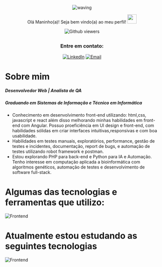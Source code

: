 <div align="center">
  

  

![waving](https://capsule-render.vercel.app/api?type=waving&height=200&text=Felipe%20Gabriel&fontAlign=50&fontAlignY=40&color=0:12ee,fff:3cb391F&animation=twinkling&fontColor=3B74BE)

Olá Maninho(a)! Seja bem vindo(a) ao meu perfil! <img src="https://c.tenor.com/Wx9IEmZZXSoAAAAi/hi.gif" width=30>

  ![Github viewers](https://komarev.com/ghpvc/?username=FelipeGabriel7&color=3B74BE&style=for-the-badge)

##

### Entre em contato:


<div>
  
  [![LinkedIn](https://img.shields.io/badge/LinkedIn-000?style=for-the-badge&logo=linkedin&logoColor=0E76A8)](https://www.linkedin.com/in/felipe-gabriel-dev/)
  [![Email](https://img.shields.io/badge/Email-000?style=for-the-badge&logo=gmail&logoColor=0E76A8)](mailto:felipegabfd@gmail.com)
  
</div>

</div>

# Sobre mim

<h5> Desenvolvedor Web | Analista de QA </h5>
<h5> Graduando em Sistemas de Informação e Técnico em Informática</h5>
<ul>
  <li> Conhecimento em desenvolvimento front-end utilizando: html,css, javascript e react além disso melhorando minhas habilidades em front-end com Angular. Possuo proeficiência em UI design e front-end, com habilidades sólidas em criar interfaces intuitivas,responsivas e com boa usabilidade. </li>
  <li> Habilidades em testes manuais, exploratórios, performance, gestão de testes e incidentes, documentação, report de bugs, e automação de testes utilizando robot framework e postman.</li>
  <li> Estou explorando PHP para back-end e Python para IA e Automação. Tenho interesse em computação aplicada a bioinformática com algoritmos genéticos, automação de testes e desenvolvimento de software full-stack. </li>
</ul>

# Algumas das tecnologias e ferramentas que utilizo:

![Frontend](https://skillicons.dev/icons?i=figma,html,css,bootstrap,js,ts,react,py,php,postman,mysql,sqlite)

# Atualmente estou estudando as seguintes tecnologias

![Frontend](https://skillicons.dev/icons?i=angular,ts,php,py)

<br>



  
